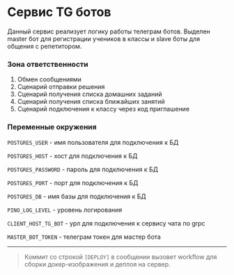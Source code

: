 # Сервис TG ботов

Данный сервис реализует логику работы телеграм ботов. Выделен master бот для регистрации учеников в классы и slave боты для общения с репетитором.

### Зона ответственности

1. Обмен сообщениями
2. Сценарий отправки решения
3. Сценарий получения списка домашних заданий
4. Сценарий получения списка ближайших занятий
5. Сценарий подключения к классу через код приглашение

### Переменные окружения

`POSTGRES_USER` - имя пользователя для подключения к БД

`POSTGRES_HOST` - хост для подключения к БД

`POSTGRES_PASSWORD` - пароль для подключения к БД

`POSTGRES_PORT` - порт для подключения к БД

`POSTGRES_DB` - имя базы для подключения к БД

`PINO_LOG_LEVEL` - уровень логирования

`CLIENT_HOST_TG_BOT` - урл для подключения к сервису чата по grpc

`MASTER_BOT_TOKEN` - телеграм токен для мастер бота

---

> Коммит со строкой `[DEPLOY]` в сообщении вызовет workflow для сборки докер-изображения и деплоя на сервер.
